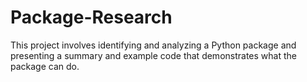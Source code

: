 # Package-Research
This project involves identifying and analyzing a Python package and presenting a summary and example code that demonstrates what the package can do.
